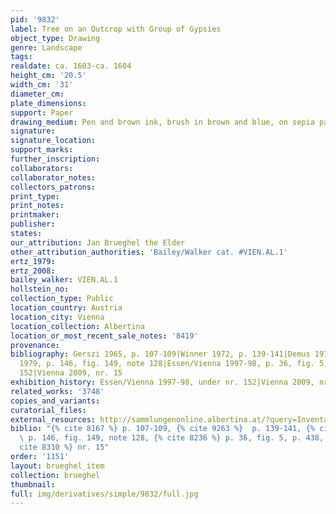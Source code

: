 ```yaml
---
pid: '9832'
label: Tree on an Outcrop with Group of Gypsies
object_type: Drawing
genre: Landscape
tags: 
realdate: ca. 1603-ca. 1604
height_cm: '20.5'
width_cm: '31'
diameter_cm: 
plate_dimensions: 
support: Paper
drawing_medium: Pen and brown ink, brush in brown and blue, on sepia paper
signature: 
signature_location: 
support_marks: 
further_inscription: 
collaborators: 
collaborator_notes: 
collectors_patrons: 
print_type: 
print_notes: 
printmaker: 
publisher: 
states: 
our_attribution: Jan Brueghel the Elder
other_attribution_authorities: 'Bailey/Walker cat. #VIEN.AL.1'
ertz_1979: 
ertz_2008: 
bailey_walker: VIEN.AL.1
hollstein_no: 
collection_type: Public
location_country: Austria
location_city: Vienna
location_collection: Albertina
location_or_most_recent_sale_notes: '8419'
provenance: 
bibliography: Gerszi 1965, p. 107-109|Winner 1972, p. 139-141|Demus 1973, nr. 4|Ertz
  1979, p. 146, fig. 149, note 128|Essen/Vienna 1997-98, p. 36, fig. 5, p. 438, nr.
  152|Vienna 2009, nr. 15
exhibition_history: Essen/Vienna 1997-98, under nr. 152|Vienna 2009, nr. 15
related_works: '3748'
copies_and_variants: 
curatorial_files: 
external_resources: http://sammlungenonline.albertina.at/?query=Inventarnummer%3D%5B8419%5D&showtype=record
biblio: "{% cite 8167 %} p. 107-109, {% cite 9263 %}  p. 139-141, {% cite 9004 %}
  \ p. 146, fig. 149, note 128, {% cite 8236 %} p. 36, fig. 5, p. 438, nr. 152, {%
  cite 8310 %} nr. 15"
order: '1151'
layout: brueghel_item
collection: brueghel
thumbnail: 
full: img/derivatives/simple/9832/full.jpg
---
```

